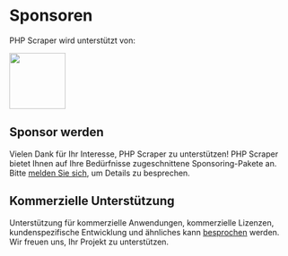 # Sponsoren

PHP Scraper wird unterstützt von:

<a href="https://bringyourownideas.com" target="_blank" rel="noopener noreferrer"><img src="https://bringyourownideas.com/images/byoi-logo.jpg" height="100px"></a>

## Sponsor werden

Vielen Dank für Ihr Interesse, PHP Scraper zu unterstützen! PHP Scraper bietet Ihnen auf Ihre Bedürfnisse zugeschnittene Sponsoring-Pakete an. Bitte [melden Sie sich](https://peterthaleikis.com/contact), um Details zu besprechen.

## Kommerzielle Unterstützung

Unterstützung für kommerzielle Anwendungen, kommerzielle Lizenzen, kundenspezifische Entwicklung und ähnliches kann [besprochen](https://peterthaleikis.com/contact) werden. Wir freuen uns, Ihr Projekt zu unterstützen.
